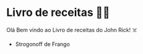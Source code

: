 # Livro de receitas :man_cook:

Olá Bem vindo ao Livro de receitas do John Rick! :skull_and_crossbones:

- Strogonoff de Frango

